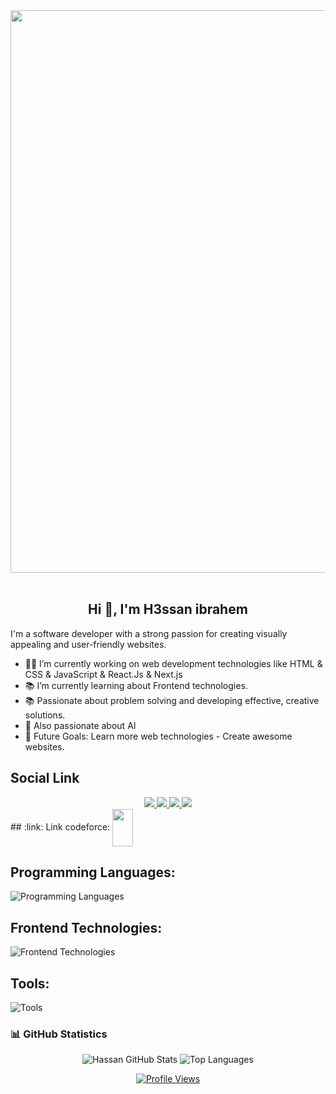 <img src="https://user-images.githubusercontent.com/74038190/212748842-9fcbad5b-6173-4175-8a61-521f3dbb7514.gif" width="900">
<br><br>
<h2 align="center">Hi 👋, I'm H3ssan ibrahem</h2>
<p>
I'm a software developer with a strong passion for creating visually appealing and user-friendly websites. 
</p>

- 👨‍💻 I’m currently working on web development technologies like HTML & CSS & JavaScript & React.Js & Next.js
- 📚 I’m currently learning about Frontend technologies.
- 📚 Passionate about problem solving and developing effective, creative solutions.
- 🧠 Also passionate about AI 
- 🎯 Future Goals: Learn more web technologies - Create awesome websites.
  
## Social Link
<div align="center" >
  <a href="https://linkedin.com/in/hassan-hammam-159981334?utm_source=share&utm_campaign=share_via&utm_content=profile&utm_medium=android_app">
    <img src="https://skillicons.dev/icons?i=linkedin" />
  </a>
  <a href="https://www.instagram.com/32_hassan_hammam?utm_source=qr&igsh=NjMyOWwzMW5rd2Zr">
    <img src="https://skillicons.dev/icons?i=instagram" />
  </a>
  <a href="  https://www.facebook.com/share/15sUpguKEy/?mibextid=qi2Omg" margin-right="10px">
    <img src="https://skillicons.dev/icons?i=facebook" />
  </a>
  <a href="mailto:hassanhammam436@gmail.com">
    <img src="https://skillicons.dev/icons?i=gmail" />
  </a>
</div>
## :link: Link codeforce:
<a href="https://codeforces.com/profile/Hassan657" target="blank"><img align="center" src="https://raw.githubusercontent.com/rahuldkjain/github-profile-readme-generator/master/src/images/icons/Social/codeforces.svg"  height="60" width="33" /></a>

## Programming Languages:

![Programming Languages](https://skillicons.dev/icons?i=cpp,py,c)

## Frontend Technologies:

![Frontend Technologies](https://skillicons.dev/icons?i=html,css,bootstrap,tailwind,js,typescript,react,next)
## Tools:

![Tools](https://skillicons.dev/icons?i=git,github,vscode,jupyternotebook)


### 📊 GitHub Statistics
<p align="center">
  <img src="https://github-readme-stats.vercel.app/api?username=hassan4366&show_icons=true&theme=shades-of-purple" alt="Hassan GitHub Stats">
  <img src="https://github-readme-stats.vercel.app/api/top-langs?username=hassan4366&show_icons=true&locale=en&layout=compact&theme=radical" alt="Top Languages">
</p>

<p align="center">
  <a href="https://komarev.com/ghpvc/?username=hassan4366&style=for-the-badge">
    <img src="https://komarev.com/ghpvc/?username=hassan4366&style=for-the-badge" alt="Profile Views">
  </a>
</p>
